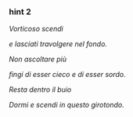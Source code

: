 ### hint 2

*Vorticoso scendi*

*e lasciati travolgere nel fondo.*

*Non ascoltare più*

*fingi di esser cieco e di esser sordo.*

*Resta dentro il buio*

*Dormi e scendi in questo girotondo.*
